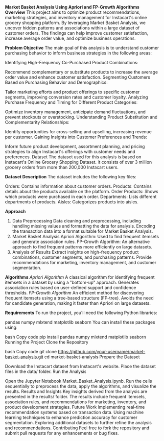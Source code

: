 **Market Basket Analysis Using Apriori and FP-Growth Algorithms**
**Overview**
This project aims to optimize product recommendations, marketing strategies, and inventory management for Instacart's online grocery shopping platform. By leveraging Market Basket Analysis, we uncover hidden patterns and associations within a large dataset of customer orders. The findings can help improve customer satisfaction, increase average order value, and optimize business operations.

**Problem Objective**
The main goal of this analysis is to understand customer purchasing behavior to inform business strategies in the following areas:

Identifying High-Frequency Co-Purchased Product Combinations:

Recommend complementary or substitute products to increase the average order value and enhance customer satisfaction.
Segmenting Customers Based on Purchasing Behavior and Demographics:

Tailor marketing efforts and product offerings to specific customer segments, improving conversion rates and customer loyalty.
Analyzing Purchase Frequency and Timing for Different Product Categories:

Optimize inventory management, anticipate demand fluctuations, and prevent stockouts or overstocking.
Understanding Product Substitution and Complementarity Relationships:

Identify opportunities for cross-selling and upselling, increasing revenue per customer.
Gaining Insights into Customer Preferences and Trends:

Inform future product development, assortment planning, and pricing strategies to align Instacart's offerings with customer needs and preferences.
Dataset
The dataset used for this analysis is based on Instacart's Online Grocery Shopping Dataset. It consists of over 3 million grocery orders from more than 200,000 Instacart users.

**Dataset Description**
The dataset includes the following key files:

Orders: Contains information about customer orders.
Products: Contains details about the products available on the platform.
Order Products: Shows which products were purchased in each order.
Departments: Lists different departments of products.
Aisles: Categorizes products into aisles.

**Approach**
1. Data Preprocessing
Data cleaning and preprocessing, including handling missing values and formatting the data for analysis.
Encoding the transaction data into a format suitable for Market Basket Analysis.
2. Market Basket Analysis
Apriori Algorithm: Used to find frequent itemsets and generate association rules.
FP-Growth Algorithm: An alternative approach to find frequent patterns more efficiently on large datasets.
3. Analysis of Results
Extract insights on high-frequency product combinations, customer segments, and purchasing patterns.
Provide recommendations for marketing, inventory management, and customer segmentation.

**Algorithms**
*Apriori Algorithm*
A classical algorithm for identifying frequent itemsets in a dataset by using a "bottom-up" approach.
Generates association rules based on user-defined support and confidence thresholds.
*FP-Growth Algorithm*
An efficient method for discovering frequent itemsets using a tree-based structure (FP-tree).
Avoids the need for candidate generation, making it faster than Apriori on large datasets.

**Requirements**
To run the project, you'll need the following Python libraries:

pandas
numpy
mlxtend
matplotlib
seaborn
You can install these packages using:

bash
Copy code
pip install pandas numpy mlxtend matplotlib seaborn
Running the Project
Clone the Repository

bash
Copy code
git clone https://github.com/your-username/market-basket-analysis.git
cd market-basket-analysis
Prepare the Dataset

Download the Instacart dataset from Instacart's website.
Place the dataset files in the data/ folder.
Run the Analysis

Open the Jupyter Notebook Market_Basket_Analysis.ipynb.
Run the cells sequentially to preprocess the data, apply the algorithms, and visualize the results.
Results and Insights
Key insights derived from the analysis are presented in the results/ folder.
The results include frequent itemsets, association rules, and recommendations for marketing, inventory, and product development strategies.
Future Work
Implementing real-time recommendation systems based on transaction data.
Using machine learning techniques to enhance prediction accuracy for customer segmentation.
Exploring additional datasets to further refine the analysis and recommendations.
Contributing
Feel free to fork the repository and submit pull requests for any enhancements or bug fixes.
